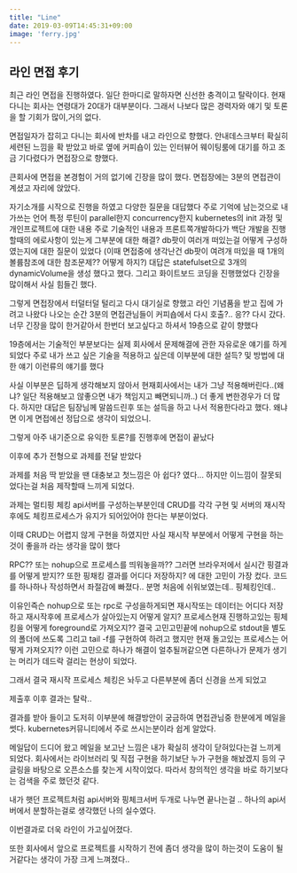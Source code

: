 ```yaml
---
title: "Line"
date: 2019-03-09T14:45:31+09:00
image: 'ferry.jpg'
---
```


## 라인 면접 후기 

최근 라인 면접을 진행하였다. 
일단 한마디로 말하자면 신선한 충격이고 탈락이다.
현재 다니는 회사는 연령대가 20대가 대부분이다. 그래서 나보다 많은 경력자와 얘기 및 토론을 할 기회가 많이,거의 없다.

면접일자가 잡히고 다니는 회사에 반차를 내고 라인으로 향했다. 
안내데스크부터 확실히 세련된 느낌을 확 받았고 바로 옆에 커피숍이 있는 인터뷰어 웨이팅룸에 대기를 하고
조금 기다렸다가 면접장으로 향했다. 

큰회사에 면접을 본경험이 거의 없기에 긴장을 많이 했다.
면접장에는 3분의 면접관이 계셨고 자리에 앉았다.

자기소개를 시작으로 진행을 하였고 다양한 질문을 대답했다 
주로 기억에 남는것으로 내가쓰는 언어 특정 루틴이 parallel한지 concurrency한지 
kubernetes의 init 과정 및 개인프로젝트에 대한 내용 주로 기술적인 내용과
프론트쪽개발하다가 백단 개발을 진행할때의 에로사항이 있는게 그부분에 대한 해결? 
db팟이 여러개 떠있는걸 어떻게 구성하였는지에 대한 질문이 있었다 (이때 면접중에 생각난건 db팟이 여려개 떠있을 때 1개의 볼륨참조에 대한 참조문제?? 어떻게 하지?) 대답은 statefulset으로 3개의 dynamicVolume을 생성 했다고 했다.
그리고 화이트보드 코딩을 진행했었다 긴장을 많이해서 사실 힘들긴 했다.

그렇게 면접장에서 터덜터덜 털리고 다시 대기실로 향했고 라인 기념품을 받고 집에 가려고 나왔다
나오는 순간 3분의 면접관님들이 커피숍에서 다시 호출?.. 응?? 
다시 갔다. 너무 긴장을 많이 한거같아서 한번더 보고싶다고 하셔서 
19층으로 같이 향했다 

19층에서는 기술적인 부분보다는 실제 회사에서 문제해결에 관한 자유로운 얘기를 하게 되었다
주로 내가 쓰고 싶은 기술을 적용하고 싶은데 이부분에 대한 설득? 및 방법에 대한 얘기
이런류의 얘기를 했다

사실 이부분은 딥하게 생각해보지 않아서 현재회사에서는 내가 그냥 적용해버린다..(왜냐? 일단 적용해보고 않좋으면 내가 책임지고 빼면되니까..) 더 좋게 변한경우가 더 많다.
하지만 대답은 팀장님께 말씀드린후 또는 설득을 하고 나서 적용한다라고 했다. 
왜냐면 이게 면접에선 정답으로 생각이 되었으니.

그렇게 아주 내기준으로 유익한 토론?를 진행후에 면접이 끝났다 

이후에 추가 전형으로 과제를 전달 받았다 

과제를 처음 딱 받았을 땐 대충보고 첫느낌은 아 쉽다? 였다...
하지만 이느낌이 잘못되었다는걸 처음 제작할때 느끼게 되었다.

과제는 멀티핑 체킹 api서버를 구성하는부분인데 
CRUD를 각각 구현 및 서버의 재시작후에도 체킹프로세스가 유지가 되어있어야 한다는 부분이었다.

이때 CRUD는 어렵지 않게 구현을 하였지만 
사실 재시작 부분에서 어떻게 구현을 하는것이 좋을까 라는 생각을 많이 했다 

RPC?? 또는 nohup으로 프로세스를 띄워놓을까?? 그러면 브라우저에서 실시간 핑결과를 어떻게 받지??
또한 핑채킹 결과를 어디다 저장하지? 에 대한 고민이 가장 컸다. 코드를 하나하나 작성하면서 
좌절감에 빠졌다.. 분명 처음에 쉬워보였는데.. 핑체킹인데.. 

이유인즉슨 nohup으로 또는 rpc로 구성을하게되면 재시작또는 데이터는 어디다 저장하고 재시작후에 프로세스가 살아있는지 어떻게 알지?
프로세스현재 진행하고있는 핑체킹을 어떻게 foreground로 가져오지?? 결국 고민고민끝에 nohup으로 stdout을 별도의 폴더에 쓰도록 
그리고 tail -f를 구현하여 하려고 했지만 현재 돌고있는 프로세스는 어떻게 가져오지?? 이런 고민으로 하나가 해결이 얼추될꺼같으면
다른하나가 문제가 생기는  머리가 데드락 걸리는 현상이 되었다.

그래서 결국 재시작 프로세스 체킹은 놔두고 다른부분에 좀더 신경을 쓰게 되었고 

제출후 이후 결과는 탈락.. 

결과를 받아 들이고 도저히 이부분에 해결방안이 궁금하여 면접관님중 한분에게 메일을 썻다.
kubernetes커뮤니티에서 주로 쓰시는분이라 쉽게 알았다.

메일답이 드디어 왔고 메일을 보고난 느낌은 내가 확실히 생각이 닫혀있다는걸 느끼게 되었다.
회사에서는 라이브러리 및 직접 구현을 하기보단 누가 구현을 해놨겠지 등의 구글링을 바탕으로 오픈소스를 찾는게 시작이었다.
따라서 창의적인 생각을 바로 하기보다는 검색을 주로 했던것 같다.

내가 햇던 프로젝트처럼 api서버와 핑체크서버 두개로 나누면 끝나는걸 .. 
하나의 api서버에서 분할하는걸로 생각했던 나의 실수였다.

이번결과로 더욱 라인이 가고싶어졌다.

또한 회사에서 앞으로 프로젝트를 시작하기 전에 좀더 생각을 많이 하는것이 도움이 될거같다는 생각이 가장 크게 느껴졌다..




